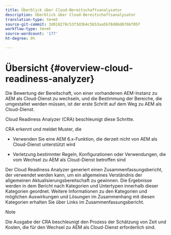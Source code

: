 ```yaml
---
title: Überblick über Cloud-Bereitschaftsanalysator
description: Überblick über Cloud-Bereitschaftsanalysator
translation-type: tm+mt
source-git-commit: 3d818278c53f3d3b4c5b53aa5b78d06d876bf05f
workflow-type: tm+mt
source-wordcount: '177'
ht-degree: 0%

---
```



# Übersicht {#overview-cloud-readiness-analyzer}

Die Bewertung der Bereitschaft, von einer vorhandenen AEM-Instanz zu AEM als Cloud-Dienst zu wechseln, und die Bestimmung der Bereiche, die umgestaltet werden müssen, ist der erste Schritt auf dem Weg zu AEM als Cloud-Dienst.

Cloud Readiness Analyzer (CRA) beschleunigt diese Schritte.

CRA erkennt und meldet Muster, die

* Verwenden Sie eine AEM 6.x-Funktion, die derzeit nicht von AEM als Cloud-Dienst unterstützt wird

* Verletzung bestimmter Regeln, Konfigurationen oder Verwendungen, die vom Wechsel zu AEM als Cloud-Dienst betroffen sind

Der Cloud Readiness Analyzer generiert einen Zusammenfassungsbericht, der verwendet werden kann, um ein allgemeines Verständnis der allgemeinen Aktualisierungsbereitschaft zu gewinnen.  Die Ergebnisse werden in dem Bericht nach Kategorien und Untertypen innerhalb dieser Kategorien geordnet. Weitere Informationen zu den Kategorien und möglichen Auswirkungen und Lösungen im Zusammenhang mit diesen Kategorien erhalten Sie über Links im Zusammenfassungsbericht.

>[!NOTE]
>Die Ausgabe der CRA beschleunigt den Prozess der Schätzung von Zeit und Kosten, die für den Wechsel zu AEM als Cloud-Dienst erforderlich sind.